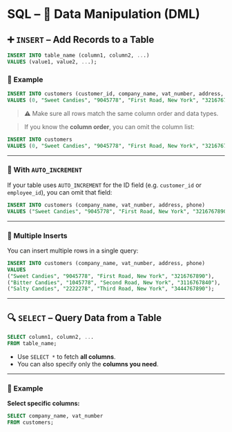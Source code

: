 # SQL – 📝 Data Manipulation (DML)

## ➕ `INSERT` – Add Records to a Table

```sql
INSERT INTO table_name (column1, column2, ...)
VALUES (value1, value2, ...);
```

### 🔸 Example

```sql
INSERT INTO customers (customer_id, company_name, vat_number, address, phone)
VALUES (0, "Sweet Candies", "9045778", "First Road, New York", "3216767890");
```

> ⚠️ Make sure all rows match the same column order and data types.

> If you know the **column order**, you can omit the column list:

```sql
INSERT INTO customers
VALUES (0, "Sweet Candies", "9045778", "First Road, New York", "3216767890");
```

---

### 🔄 With `AUTO_INCREMENT`

If your table uses `AUTO_INCREMENT` for the ID field (e.g. `customer_id` or `employee_id`), you can omit that field:

```sql
INSERT INTO customers (company_name, vat_number, address, phone)
VALUES ("Sweet Candies", "9045778", "First Road, New York", "3216767890");
```

---

### 🧾 Multiple Inserts

You can insert multiple rows in a single query:

```sql
INSERT INTO customers (company_name, vat_number, address, phone)
VALUES
("Sweet Candies", "9045778", "First Road, New York", "3216767890"),
("Bitter Candies", "1045778", "Second Road, New York", "3116767840"),
("Salty Candies", "2222278", "Third Road, New York", "3444767890");
```

---

## 🔍 `SELECT` – Query Data from a Table

```sql
SELECT column1, column2, ...
FROM table_name;
```

- Use `SELECT *` to fetch **all columns**.
- You can also specify only the **columns you need**.

---

### 🔸 Example

**Select specific columns:**

```sql
SELECT company_name, vat_number
FROM customers;
```
